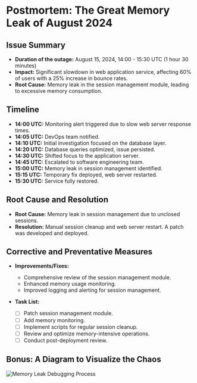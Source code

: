 # Postmortem: The Great Memory Leak of August 2024

## Issue Summary

- **Duration of the outage:** August 15, 2024, 14:00 - 15:30 UTC (1 hour 30 minutes)
- **Impact:** Significant slowdown in web application service, affecting 60% of users with a 25% increase in bounce rates.
- **Root Cause:** Memory leak in the session management module, leading to excessive memory consumption.

## Timeline

- **14:00 UTC:** Monitoring alert triggered due to slow web server response times.
- **14:05 UTC:** DevOps team notified.
- **14:10 UTC:** Initial investigation focused on the database layer.
- **14:20 UTC:** Database queries optimized, issue persisted.
- **14:30 UTC:** Shifted focus to the application server.
- **14:45 UTC:** Escalated to software engineering team.
- **15:00 UTC:** Memory leak in session management identified.
- **15:15 UTC:** Temporary fix deployed, web server restarted.
- **15:30 UTC:** Service fully restored.

## Root Cause and Resolution

- **Root Cause:** Memory leak in session management due to unclosed sessions.
- **Resolution:** Manual session cleanup and web server restart. A patch was developed and deployed.

## Corrective and Preventative Measures

- **Improvements/Fixes:**
  - Comprehensive review of the session management module.
  - Enhanced memory usage monitoring.
  - Improved logging and alerting for session management.

- **Task List:**
  - [ ] Patch session management module.
  - [ ] Add memory monitoring.
  - [ ] Implement scripts for regular session cleanup.
  - [ ] Review and optimize memory-intensive operations.
  - [ ] Conduct post-deployment review.

## Bonus: A Diagram to Visualize the Chaos

![Memory Leak Debugging Process](path_to_diagram_image)

